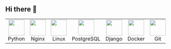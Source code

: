 ## Hi there 👋

<table>
  <tr>
    <td align="center">
      <img src="https://cdn.jsdelivr.net/gh/devicons/devicon/icons/python/python-original.svg" width="50" height="50"><br>Python
    </td>
    <td align="center">
      <img src="https://cdn.jsdelivr.net/gh/devicons/devicon/icons/nginx/nginx-original.svg" width="50" height="50"><br>Nginx
    </td>
    <td align="center">
      <img src="https://cdn.jsdelivr.net/gh/devicons/devicon/icons/linux/linux-original.svg" width="50" height="50"><br>Linux
    </td>
    <td align="center">
      <img src="https://cdn.jsdelivr.net/gh/devicons/devicon/icons/postgresql/postgresql-original.svg" width="50" height="50"><br>PostgreSQL
    </td>
    <td align="center">
      <img src="https://cdn.jsdelivr.net/gh/devicons/devicon/icons/django/django-plain.svg" width="50" height="50"><br>Django
    </td>
    <td align="center">
      <img src="https://cdn.jsdelivr.net/gh/devicons/devicon/icons/docker/docker-original.svg" width="50" height="50"><br>Docker
    </td>
    <td align="center">
      <img src="https://cdn.jsdelivr.net/gh/devicons/devicon/icons/git/git-original.svg" width="50" height="50"><br>Git
    </td>
    <td align="center">
      <img src="https://cdn.jsdelivr.net/gh/devicons/devicon/icons/html5/html5-original.svg" width="50" height="50"><br>HTML
    </td>
    <td align="center">
      <img src="https://cdn.jsdelivr.net/gh/devicons/devicon/icons/css3/css3-original.svg" width="50" height="50"><br>CSS
    </td>
    <td align="center">
      <img src="https://cdn.jsdelivr.net/gh/devicons/devicon/icons/bootstrap/bootstrap-original.svg" width="50" height="50"><br>Bootstrap
    </td>
    <td align="center">
      <img src="https://cdn.jsdelivr.net/gh/devicons/devicon/icons/vuejs/vuejs-original.svg" width="50" height="50"><br>Vue.js
    </td>
    <td align="center">
      <img src="https://cdn.jsdelivr.net/gh/devicons/devicon/icons/javascript/javascript-original.svg" width="50" height="50"><br>JavaScript
    </td>
  </tr>
</table>
